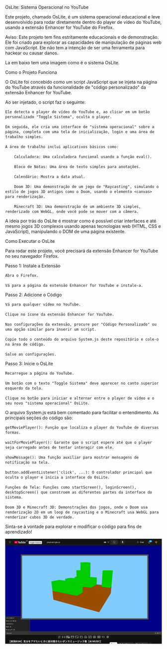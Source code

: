 OsLite: Sistema Operacional no YouTube

Este projeto, chamado OsLite, é um sistema operacional educacional e leve desenvolvido para rodar diretamente dentro do player de vídeo do YouTube, usando a extensão Enhancer for YouTube do Firefox.

Aviso: Este projeto tem fins estritamente educacionais e de demonstração. Ele foi criado para explorar as capacidades de manipulação de páginas web com JavaScript. Ele não tem a intenção de ser uma ferramenta para hackear ou causar danos.

La em baixo tem uma imagem como é o sistema OsLite.

Como o Projeto Funciona

O OsLite foi concebido como um script JavaScript que se injeta na página do YouTube através da funcionalidade de "código personalizado" da extensão Enhancer for YouTube.

Ao ser injetado, o script faz o seguinte:

    Ele detecta o player de vídeo do YouTube e, ao clicar em um botão personalizado "Toggle Sistema", oculta o player.

    Em seguida, ele cria uma interface de "sistema operacional" sobre a página, completa com uma tela de inicialização, login e uma área de trabalho simples.

    A área de trabalho inclui aplicativos básicos como:

        Calculadora: Uma calculadora funcional usando a função eval().

        Bloco de Notas: Uma área de texto simples para anotações.

        Calendário: Mostra a data atual.

        Doom 3D: Uma demonstração de um jogo de "Raycasting", simulando o estilo de jogos 3D antigos como o Doom, usando o elemento <canvas> para renderização.

        Minecraft 3D: Uma demonstração de um ambiente 3D simples, renderizado com WebGL, onde você pode se mover com a câmera.

A ideia por trás do OsLite é mostrar como é possível criar interfaces e até mesmo jogos 3D complexos usando apenas tecnologias web (HTML, CSS e JavaScript), manipulando o DOM de uma página existente.

Como Executar o OsLite

Para rodar este projeto, você precisará da extensão Enhancer for YouTube no seu navegador Firefox.

Passo 1: Instale a Extensão

    Abra o Firefox.

    Vá para a página da extensão Enhancer for YouTube e instale-a.

Passo 2: Adicione o Código

    Vá para qualquer vídeo no YouTube.

    Clique no ícone da extensão Enhancer for YouTube.

    Nas configurações da extensão, procure por "Código Personalizado" ou uma opção similar para inserir um script.

    Copie todo o conteúdo do arquivo System.js deste repositório e cole-o na área de código.

    Salve as configurações.

Passo 3: Inicie o OsLite

    Recarregue a página do YouTube.

    Um botão com o texto "Toggle Sistema" deve aparecer no canto superior esquerdo da tela.

    Clique no botão para iniciar e alternar entre o player de vídeo e o seu novo "sistema operacional" OsLite.

O arquivo System.js está bem comentado para facilitar o entendimento. As principais seções do código são:

    getMoviePlayer(): Função que localiza o player do YouTube de diversas formas.

    waitForMoviePlayer(): Garante que o script espere até que o player seja carregado antes de tentar interagir com ele.

    showMessage(): Uma função auxiliar para mostrar mensagens de notificação na tela.

    button.addEventListener('click', ...): O controlador principal que oculta o player e inicia a interface do OsLite.

    Funções de Tela: Funções como startScreen(), loginScreen(), desktopScreen() que constroem as diferentes partes da interface do sistema.

    Doom 3D e Minecraft 3D: Demonstrações dos jogos, onde o Doom usa renderização 2D em um loop de raycasting e o Minecraft usa WebGL para renderizar cubos 3D de verdade.

Sinta-se à vontade para explorar e modificar o código para fins de aprendizado!

![OsLite](https://github.com/MagoDaRedstone/OsLite/blob/main/OsLite.png)

